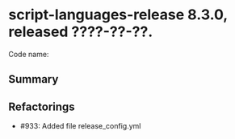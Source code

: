 # script-languages-release 8.3.0, released ????-??-??.

Code name:

## Summary


## Refactorings

* #933: Added file release_config.yml

